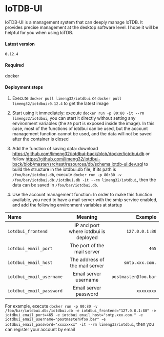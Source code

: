 # IoTDB-UI

IoTDB-UI is a management system that can deeply manage IoTDB. It provides precise management at the desktop software level. I hope it will be helpful for you when using IoTDB.

#### Latest version

`0.12.4`

#### Required

docker

#### Deployment steps

1. Execute `docker pull limeng32/iotdbui` or `docker pull limeng32/iotdbui:0.12.4` to get the latest image

2. Start using it immediately: execute `docker run -p 80:80 -it --rm limeng32/iotdbui`, you can start it directly without setting any environment variables (the `80` port is exposed inside the image). In this case, most of the functions of iotdbui can be used, but the account management function cannot be used, and the data will not be saved after the container is closed

3. Add the function of saving data: download <a href="https://github.com/limeng32/iotdbui-back/blob/docker/iotdbui.db">https://github.com/limeng32/iotdbui-back/blob/docker/iotdbui.db</a> or follow
 <a href="https://github.com/limeng32/iotdbui-back/blob/master/src/test/resources/db/schema.iotdb-ui.dev.sql">https://github.com/limeng32/iotdbui-back/blob/master/src/test/resources/db/schema.iotdb-ui.dev.sql</a> to build the structure in the iotdbui.db file, If its path is `/foo/bar/iotdbui.db`, ​​execute
 `docker run -p 80:80 -v /foo/bar/iotdbui.db:/iotdbui.db -it --rm limeng32/iotdbui`, then the data can be saved in `/foo/bar/iotdbui.db`.
 
 4. Use the account management function: In order to make this function available, you need to have a mail server with the smtp service enabled, and add the following environment variables at startup

| Name | Meaning | Example |
|:-------|:-------:|-------:|
| `iotdbui_frontend` | IP and port where iotdbui is deployed | `127.0.0.1:80` |
| `iotdbui_email_port` | The port of the mail server | `465` |
| `iotdbui_email_host` | The address of the mail server | `smtp.xxx.com.` |
| `iotdbui_email_username` | Email server username | `postmaster@foo.bar` |
| `iotdbui_email_password` | Email server password | `xxxxxxxx` |

For example, execute `docker run -p 80:80 -v /foo/bar/iotdbui.db:/iotdbui.db -e iotdbui_frontend="127.0.0.1:80" -e iotdbui_email_port=465 -e iotdbui_email_host="smtp.xxx.com." -e iotdbui_email_username="postmaster@foo.bar" -e iotdbui_email_password="xxxxxxxx" -it --rm limeng32/iotdbui`, then you can register your account by email